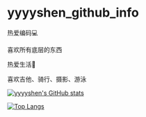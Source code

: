 # yyyyshen_github_info

热爱编码💻

喜欢所有底层的东西

热爱生活🌆

喜欢吉他、骑行、摄影、游泳


[![yyyyshen's GitHub stats](https://github-readme-stats.vercel.app/api?username=Yyyyshen&hide=contribs,prs&show_icons=true&theme=city_lights)](https://github.com/anuraghazra/github-readme-stats)

[![Top Langs](https://github-readme-stats.vercel.app/api/top-langs/?username=Yyyyshen&layout=compact&hide=javascript,html,css&theme=city_lights)](https://github.com/anuraghazra/github-readme-stats)
